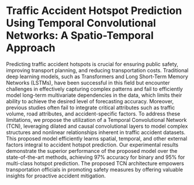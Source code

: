 # Traffic Accident Hotspot Prediction Using Temporal Convolutional Networks: A Spatio-Temporal Approach
Predicting traffic accident hotspots is crucial for ensuring public safety, improving transport planning, and reducing transportation costs. Traditional deep learning models, such as Transformers and Long Short-Term Memory Networks (LSTMs), have been successful in this field but encounter challenges in effectively capturing complex patterns and fail to efficiently model long-term multivariate dependencies in the data, which limits their ability to achieve the desired level of forecasting accuracy. Moreover, previous studies often fail to integrate critical attributes such as traffic volume, road attributes, and accident-specific factors. To address these limitations, we propose the utilization of a Temporal Convolutional Network (TCN),  leveraging dilated and causal convolutional layers to model complex structures and nonlinear relationships inherent in traffic accident datasets. This proposed model efficiently learns spatial, temporal, and other external factors integral to accident hotspot prediction. Our experimental results demonstrate the superior performance of the proposed model over the state-of-the-art methods, achieving 97\% accuracy for binary and 95\% for multi-class hotspot prediction. The proposed TCN architecture empowers transportation officials in promoting safety measures by offering valuable insights for proactive accident mitigation.

